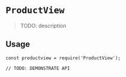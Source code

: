 # `ProductView`

> TODO: description

## Usage

```
const productview = require('ProductView');

// TODO: DEMONSTRATE API
```
